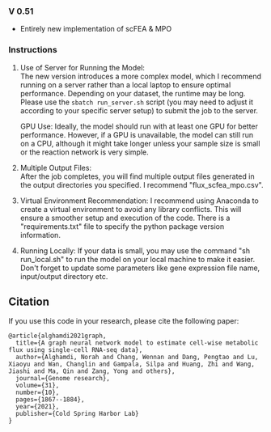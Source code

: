 ### V 0.51
 - Entirely new implementation of scFEA & MPO

### Instructions

1. Use of Server for Running the Model:  
   The new version introduces a more complex model, which I recommend running on a server rather than a local laptop to ensure optimal performance. Depending on your dataset, the runtime may be long. Please use the `sbatch run_server.sh` script (you may need to adjust it according to your specific server setup) to submit the job to the server.  

   GPU Use: Ideally, the model should run with at least one GPU for better performance. However, if a GPU is unavailable, the model can still run on a CPU, although it might take longer unless your sample size is small or the reaction network is very simple.  

2. Multiple Output Files:  
   After the job completes, you will find multiple output files generated in the output directories you specified.  I recommend "flux_scfea_mpo.csv".

3.  Virtual Environment Recommendation:
I recommend using Anaconda to create a virtual environment to avoid any library conflicts. This will ensure a smoother setup and execution of the code. There is a "requirements.txt" file to specify the python package version information.
4. Running Locally:
If your data is small, you may use the command "sh run_local.sh" to run the model on your local machine to make it easier. Don't forget to update some parameters like gene expression file name, input/output directory etc.

## Citation
If you use this code in your research, please cite the following paper:
```
@article{alghamdi2021graph,
  title={A graph neural network model to estimate cell-wise metabolic flux using single-cell RNA-seq data},
  author={Alghamdi, Norah and Chang, Wennan and Dang, Pengtao and Lu, Xiaoyu and Wan, Changlin and Gampala, Silpa and Huang, Zhi and Wang, Jiashi and Ma, Qin and Zang, Yong and others},
  journal={Genome research},
  volume={31},
  number={10},
  pages={1867--1884},
  year={2021},
  publisher={Cold Spring Harbor Lab}
}
```

